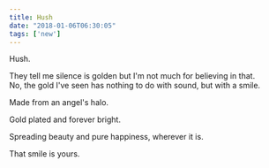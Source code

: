 ```yaml
---
title: Hush
date: "2018-01-06T06:30:05"
tags: ['new']
---
```


Hush.

They tell me silence is golden but I'm not much for believing in that.
<br>
No, the gold I've seen has nothing to do with sound, but with a smile.

Made from an angel's halo.

Gold plated and forever bright.

Spreading beauty and pure happiness, wherever it is.

That smile is yours.